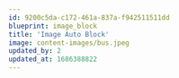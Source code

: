 ```yaml
---
id: 9200c5da-c172-461a-837a-f942511511dd
blueprint: image_block
title: 'Image Auto Block'
image: content-images/bus.jpeg
updated_by: 2
updated_at: 1686388822
---
```


